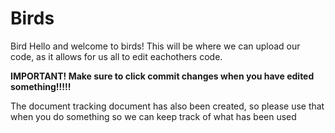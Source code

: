 # Birds
Bird
Hello and welcome to birds! This will be where we can upload our code, as it allows for us all to edit eachothers code.

**IMPORTANT! Make sure to click commit changes when you have edited something!!!!!**

The document tracking document has also been created, so please use that when you do something so we can keep track of what has been used
